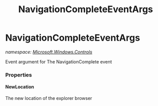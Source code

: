 ﻿---
title: NavigationCompleteEventArgs
---

# NavigationCompleteEventArgs
_namespace: [Microsoft.Windows.Controls](N-Microsoft.Windows.Controls.html)_

Event argument for The NavigationComplete event



### Properties

#### NewLocation
The new location of the explorer browser


